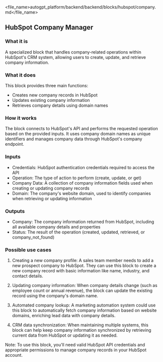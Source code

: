 
<file_name>autogpt_platform/backend/backend/blocks/hubspot/company.md</file_name>

## HubSpot Company Manager

### What it is
A specialized block that handles company-related operations within HubSpot's CRM system, allowing users to create, update, and retrieve company information.

### What it does
This block provides three main functions:
- Creates new company records in HubSpot
- Updates existing company information
- Retrieves company details using domain names

### How it works
The block connects to HubSpot's API and performs the requested operation based on the provided inputs. It uses company domain names as unique identifiers and manages company data through HubSpot's company endpoint.

### Inputs
- Credentials: HubSpot authentication credentials required to access the API
- Operation: The type of action to perform (create, update, or get)
- Company Data: A collection of company information fields used when creating or updating company records
- Domain: The company's website domain, used to identify companies when retrieving or updating information

### Outputs
- Company: The company information returned from HubSpot, including all available company details and properties
- Status: The result of the operation (created, updated, retrieved, or company_not_found)

### Possible use cases
1. Creating a new company profile:
   A sales team member needs to add a new prospect company to HubSpot. They can use this block to create a new company record with basic information like name, industry, and contact details.

2. Updating company information:
   When company details change (such as employee count or annual revenue), the block can update the existing record using the company's domain name.

3. Automated company lookup:
   A marketing automation system could use this block to automatically fetch company information based on website domains, enriching lead data with company details.

4. CRM data synchronization:
   When maintaining multiple systems, this block can help keep company information synchronized by retrieving current data from HubSpot or updating it as needed.

Note: To use this block, you'll need valid HubSpot API credentials and appropriate permissions to manage company records in your HubSpot account.
